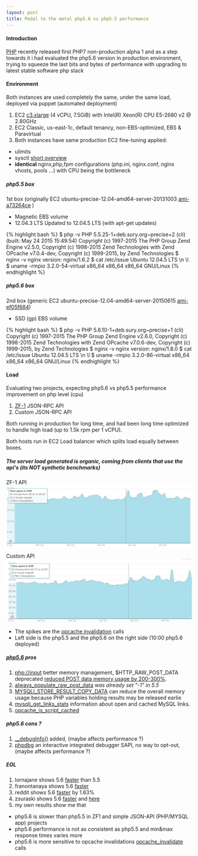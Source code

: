 ```yaml
---
layout: post
title: Pedal to the metal php5.6 vs php5.5 performance
---
```


#### Introduction

[PHP](http://php.net/archive/2015.php#id2015-06-11-2) recently released first PHP7 non-production alpha 1 and as a step
towards it i had evaluated the php5.6 version in production environment, trying to squeeze the last bits and bytes of performance
with upgrading to latest stable software php stack

#### Environment

Both instances are used completely the same, under the same load, deployed via puppet (automated deployment)

1. EC2 [c3.xlarge](http://aws.amazon.com/ec2/instance-types/) (4 vCPU, 7.5GiB) with Intel(R) Xeon(R) CPU E5-2680 v2 @ 2.80GHz
2. EC2 Classic, us-east-1c, default tenancy, non-EBS-optimized, EBS & Paravirtual
3. Both instances have same production EC2 fine-tuning applied:
  * ulimits
  * sysctl [short overview](http://engineering.chartbeat.com/2014/01/02/part-1-lessons-learned-tuning-tcp-and-nginx-in-ec2/)
  * **identical** nginx,php,fpm configurations (php.ini, nginx.conf, nginx vhosts, pools ...) with CPU being the bottleneck

##### php5.5 box
1st box (originally EC2 ubuntu-precise-12.04-amd64-server-20131003 [ami-a73264ce](http://cloud-images.ubuntu.com/releases/precise/release-20131003/) )

* Magnetic EBS volume
* 12.04.3 LTS Updated to 12.04.5 LTS (with apt-get updates)

{% highlight bash %}
$ php -v
PHP 5.5.25-1+deb.sury.org~precise+2 (cli) (built: May 24 2015 15:49:54)
Copyright (c) 1997-2015 The PHP Group
Zend Engine v2.5.0, Copyright (c) 1998-2015 Zend Technologies
    with Zend OPcache v7.0.4-dev, Copyright (c) 1999-2015, by Zend Technologies
$ nginx -v
nginx version: nginx/1.6.2
$ cat /etc/issue
Ubuntu 12.04.5 LTS \n \l
$ uname -rmpio
3.2.0-54-virtual x86_64 x86_64 x86_64 GNU/Linux
{% endhighlight %}

##### php5.6 box
2nd box (generic EC2 ubuntu-precise-12.04-amd64-server-20150615 [ami-ef05f684](http://uec-images.ubuntu.com/releases/12.04.2/release/))

* SSD (gp) EBS volume

{% highlight bash %}
$ php -v
PHP 5.6.10-1+deb.sury.org~precise+1 (cli)
Copyright (c) 1997-2015 The PHP Group
Zend Engine v2.6.0, Copyright (c) 1998-2015 Zend Technologies
    with Zend OPcache v7.0.6-dev, Copyright (c) 1999-2015, by Zend Technologies
$ nginx -v
nginx version: nginx/1.8.0
$ cat /etc/issue
Ubuntu 12.04.5 LTS \n \l
$ uname -rmpio
3.2.0-86-virtual x86_64 x86_64 x86_64 GNU/Linux
{% endhighlight %}

#### Load

Evaluating two projects, expecting php5.6 vs php5.5 performance improvement on php level (cpu)

1. [ZF-1](http://framework.zend.com/downloads/latest) JSON-RPC API
2. Custom JSON-RPC API

Both running in production for long time, and had been long time optimized to handle high load (up to 1.5k rpm per 1 vCPU).

Both hosts run in EC2 Load balancer which splits load equally between boxes.

##### The server load generated is *organic*, coming from clients that use the api's (**its NOT synthetic benchmarks**)

ZF-1 API
![ZF-1,php5.5 vs php5.6](/images/php56/zf5556.png)

Custom API
![ZF-1,php5.5 vs php5.6](/images/php56/custom5556.png)

* The spikes are the [opcache invalidation](http://php.net/manual/de/function.opcache-invalidate.php) calls
* Left side is the php5.5 and the php5.6 on the right side (10:00 php5.6 deployed)

##### [php5.6](http://php.net/releases/5_6_0.php) pros

1. [php://input](http://php.net/manual/en/wrappers.php.php#wrappers.php.input) better memory management, $HTTP_RAW_POST_DATA deprecated [reduced POST data memory usage by 200-300%](http://www.php.net/ChangeLog-5.php#5.6.0).
2. [always_populate_raw_post_data](http://php.net/manual/en/ini.core.php#ini.always-populate-raw-post-data) *was already set "-1" in 5.5*
3. [MYSQLI_STORE_RESULT_COPY_DATA](http://php.net/manual/en/mysqli.store-result.php) can reduce the overall memory usage because PHP variables holding results may be released earlie
4. [mysqli_get_links_stats](http://us1.php.net/manual/en/function.mysqli-get-links-stats.php) information about open and cached MySQL links.
5. [opcache_is_script_cached](http://us1.php.net/manual/en/function.opcache-is-script-cached.php)

##### php5.6 cons ?
1. [__debugInfo()](http://php.net/manual/en/language.oop5.magic.php#language.oop5.magic.debuginfo) added, (maybe affects performance ?)
2. [phpdbg](http://phpdbg.com/docs) an interactive integrated debugger SAPI, no way to opt-out, (maybe affects performance ?)

##### EOL
1. lornajane shows 5.6 [faster](http://www.lornajane.net/posts/2014/php-5-6-benchmarks) than 5.5
2. franontanaya shows 5.6 [faster](http://www.franontanaya.com/2015/01/04/benchmarks-php-5-5-vs-php-5-6-vs-php-ng-vs-hack/)
3. reddit shows 5.6 [faster](https://www.reddit.com/r/PHP/comments/305ck6/real_world_php_70_benchmarks/) by 1.63%
4. zsuraski shows 5.6 [faster](http://zsuraski.blogspot.de/2014/07/benchmarking-phpng-magento.html) and [here](http://zsuraski.blogspot.de/2014/07/benchmarking-phpng.html)
5. my own results show me that
  * php5.6 is slower than php5.5 in ZF1 and simple JSON-API (PHP/MYSQL app) projects
  * php5.6 performance is not as consistent as php5.5 and min&max response times varies more
  * php5.6 is more sensitive to opcache invalidations [opcache_invalidate](http://php.net/manual/de/function.opcache-invalidate.php) calls
